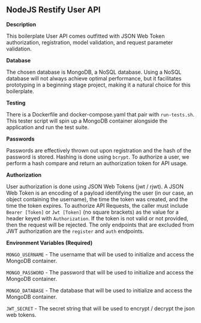 NodeJS Restify User API
--

__Description__

This boilerplate User API comes outfitted with JSON Web Token authorization,
registration, model validation, and request parameter validation.

__Database__

The chosen database is MongoDB, a NoSQL database. Using a NoSQL database will
not always achieve optimal performance, but it facilitates prototyping in a
beginning stage project, making it a natural choice for this boilerplate.

__Testing__

There is a Dockerfile and docker-compose.yaml that pair with `run-tests.sh`.
This tester script will spin up a MongoDB container alongside the application and
run the test suite.

__Passwords__

Passwords are effectively thrown out upon registration and the hash of the password
is stored.  Hashing is done using `bcrypt`. To authorize a user, we perform a hash compare and
return an authorization token for API usage.

__Authorization__

User authorization is done using JSON Web Tokens (jwt / rjwt).  A JSON Web Token is an
encoding of a payload identifying the user (in our case, an object containing the username),
the time the token was created, and the time the token expires.  To authorize API Requests,
the caller must include `Bearer [Token]` or `Jwt [Token]` (no square brackets) as the value
for a header keyed with `Authorization`.  If the token is not valid or not provided,
then the request will be rejected.  The only endpoints that are excluded from JWT authorization
are the `register` and `auth` endpoints.


__Environment Variables (Required)__

`MONGO_USERNAME` - The username that will be used to initialize and access the MongoDB container.

`MONGO_PASSWORD` - The password that will be used to initialize and access the MongoDB container.

`MONGO_DATABASE` - The database that will be used to initialize and access the MongoDB container.

`JWT_SECRET` - The secret string that will be used to encrypt / decrypt the json web tokens.
